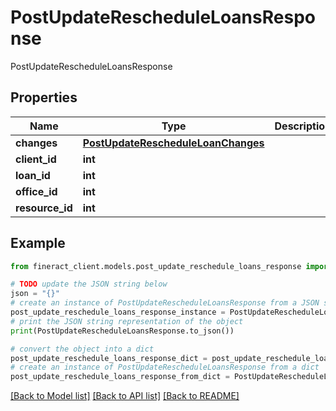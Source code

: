 # PostUpdateRescheduleLoansResponse

PostUpdateRescheduleLoansResponse 

## Properties

Name | Type | Description | Notes
------------ | ------------- | ------------- | -------------
**changes** | [**PostUpdateRescheduleLoanChanges**](PostUpdateRescheduleLoanChanges.md) |  | [optional] 
**client_id** | **int** |  | [optional] 
**loan_id** | **int** |  | [optional] 
**office_id** | **int** |  | [optional] 
**resource_id** | **int** |  | [optional] 

## Example

```python
from fineract_client.models.post_update_reschedule_loans_response import PostUpdateRescheduleLoansResponse

# TODO update the JSON string below
json = "{}"
# create an instance of PostUpdateRescheduleLoansResponse from a JSON string
post_update_reschedule_loans_response_instance = PostUpdateRescheduleLoansResponse.from_json(json)
# print the JSON string representation of the object
print(PostUpdateRescheduleLoansResponse.to_json())

# convert the object into a dict
post_update_reschedule_loans_response_dict = post_update_reschedule_loans_response_instance.to_dict()
# create an instance of PostUpdateRescheduleLoansResponse from a dict
post_update_reschedule_loans_response_from_dict = PostUpdateRescheduleLoansResponse.from_dict(post_update_reschedule_loans_response_dict)
```
[[Back to Model list]](../README.md#documentation-for-models) [[Back to API list]](../README.md#documentation-for-api-endpoints) [[Back to README]](../README.md)


